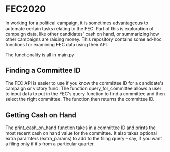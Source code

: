 # FEC2020

In working for a political campaign, it is sometimes advantageous to automate certain tasks relating to the FEC. Part of this is exploration of campaign data, like other candidates' cash on hand, or summarizing how other campaigns are raising money. This repository contains some ad-hoc functions for examining FEC data using their API.

The functionality is all in main.py 

## Finding a Committee ID

The FEC API is easier to use if you know the committee ID for a candidate's campaign or victory fund. The function query_for_committee allows a user to input data to put in the FEC's query function to find a committee and then select the right committee. The function then returns the committee ID.

## Getting Cash on Hand

The print_cash_on_hand function takes in a committee ID and prints the most recent cash on hand value for the committee. It also takes optional extra paramters (extra_params) to add to the filing query – say, if you want a filing only if it's from a particular quarter.